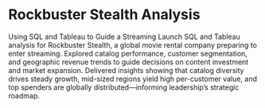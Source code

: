 # Rockbuster Stealth Analysis
Using SQL and Tableau to Guide a Streaming Launch
SQL and Tableau analysis for Rockbuster Stealth, a global movie rental company preparing to enter streaming. Explored catalog performance, customer segmentation, and geographic revenue trends to guide decisions on content investment and market expansion. Delivered insights showing that catalog diversity drives steady growth, mid-sized regions yield high per-customer value, and top spenders are globally distributed—informing leadership’s strategic roadmap.
